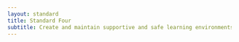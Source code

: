 ```yaml
---
layout: standard
title: Standard Four
subtitle: Create and maintain supportive and safe learning environments
---
```

